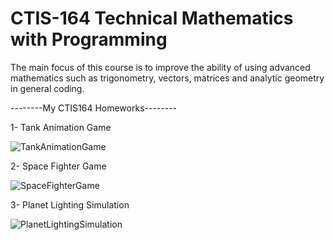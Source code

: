 # CTIS-164 Technical Mathematics with Programming

The main focus of this course is to improve the ability of using advanced mathematics such as trigonometry, vectors, matrices and analytic geometry in general coding. 

--------My CTIS164 Homeworks--------

1- Tank Animation Game

![TankAnimationGame](https://user-images.githubusercontent.com/127527448/224369654-10d303f2-cf6e-4e10-ab99-0c3a8e156519.png)

2- Space Fighter Game

![SpaceFighterGame](https://user-images.githubusercontent.com/127527448/224369711-f606fc50-8c01-4d35-8865-738a5936c7b2.png)

3- Planet Lighting Simulation

![PlanetLightingSimulation](https://user-images.githubusercontent.com/127527448/224369796-fde6b9eb-3aeb-4483-afc8-b7e188838c38.png)
